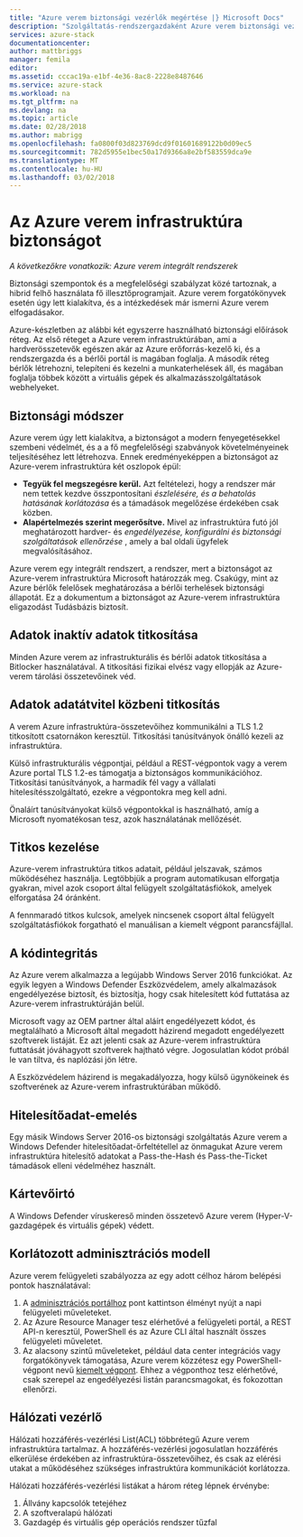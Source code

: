 ```yaml
---
title: "Azure verem biztonsági vezérlők megértése |} Microsoft Docs"
description: "Szolgáltatás-rendszergazdaként Azure verem biztonsági vezérlők megismerése"
services: azure-stack
documentationcenter: 
author: mattbriggs
manager: femila
editor: 
ms.assetid: cccac19a-e1bf-4e36-8ac8-2228e8487646
ms.service: azure-stack
ms.workload: na
ms.tgt_pltfrm: na
ms.devlang: na
ms.topic: article
ms.date: 02/28/2018
ms.author: mabrigg
ms.openlocfilehash: fa0800f03d823769dcd9f01601689122b0d09ec5
ms.sourcegitcommit: 782d5955e1bec50a17d9366a8e2bf583559dca9e
ms.translationtype: MT
ms.contentlocale: hu-HU
ms.lasthandoff: 03/02/2018
---
```

# <a name="azure-stack-infrastructure-security-posture"></a>Az Azure verem infrastruktúra biztonságot

*A következőkre vonatkozik: Azure verem integrált rendszerek*

Biztonsági szempontok és a megfelelőségi szabályzat közé tartoznak, a hibrid felhő használata fő illesztőprogramjait. Azure verem forgatókönyvek esetén úgy lett kialakítva, és a intézkedések már ismerni Azure verem elfogadásakor.

Azure-készletben az alábbi két egyszerre használható biztonsági előírások réteg. Az első réteget a Azure verem infrastruktúrában, ami a hardverösszetevők egészen akár az Azure erőforrás-kezelő ki, és a rendszergazda és a bérlői portál is magában foglalja. A második réteg bérlők létrehozni, telepíteni és kezelni a munkaterhelések áll, és magában foglalja többek között a virtuális gépek és alkalmazásszolgáltatások webhelyeket.  

## <a name="security-approach"></a>Biztonsági módszer
Azure verem úgy lett kialakítva, a biztonságot a modern fenyegetésekkel szembeni védelmét, és a a fő megfelelőségi szabványok követelményeinek teljesítéséhez lett létrehozva. Ennek eredményeképpen a biztonságot az Azure-verem infrastruktúra két oszlopok épül:

 - **Tegyük fel megszegésre kerül.** Azt feltételezi, hogy a rendszer már nem tettek kezdve összpontosítani *észlelésére, és a behatolás hatásának korlátozása* és a támadások megelőzése érdekében csak közben. 
 - **Alapértelmezés szerint megerősítve.**  Mivel az infrastruktúra futó jól meghatározott hardver- és *engedélyezése, konfigurálni és biztonsági szolgáltatások ellenőrzése* , amely a bal oldali ügyfelek megvalósításához.

Azure verem egy integrált rendszert, a rendszer, mert a biztonságot az Azure-verem infrastruktúra Microsoft határozzák meg. Csakúgy, mint az Azure bérlők felelősek meghatározása a bérlői terhelések biztonsági állapotát. Ez a dokumentum a biztonságot az Azure-verem infrastruktúra eligazodást Tudásbázis biztosít.

## <a name="data-at-rest-encryption"></a>Adatok inaktív adatok titkosítása
Minden Azure verem az infrastrukturális és bérlői adatok titkosítása a Bitlocker használatával. A titkosítási fizikai elvész vagy ellopják az Azure-verem tárolási összetevőinek véd. 

## <a name="data-in-transit-encryption"></a>Adatok adatátvitel közbeni titkosítás
A verem Azure infrastruktúra-összetevőihez kommunikálni a TLS 1.2 titkosított csatornákon keresztül. Titkosítási tanúsítványok önálló kezeli az infrastruktúra. 

Külső infrastrukturális végpontjai, például a REST-végpontok vagy a verem Azure portal TLS 1.2-es támogatja a biztonságos kommunikációhoz. Titkosítási tanúsítványok, a harmadik fél vagy a vállalati hitelesítésszolgáltató, ezekre a végpontokra meg kell adni. 

Önaláírt tanúsítványokat külső végpontokkal is használható, amíg a Microsoft nyomatékosan tesz, azok használatának mellőzését. 

## <a name="secret-management"></a>Titkos kezelése
Azure-verem infrastruktúra titkos adatait, például jelszavak, számos működéséhez használja. Legtöbbjük a program automatikusan elforgatja gyakran, mivel azok csoport által felügyelt szolgáltatásfiókok, amelyek elforgatása 24 óránként.

A fennmaradó titkos kulcsok, amelyek nincsenek csoport által felügyelt szolgáltatásfiókok forgatható el manuálisan a kiemelt végpont parancsfájllal.

## <a name="code-integrity"></a>A kódintegritás
Az Azure verem alkalmazza a legújabb Windows Server 2016 funkciókat. Az egyik legyen a Windows Defender Eszközvédelem, amely alkalmazások engedélyezése biztosít, és biztosítja, hogy csak hitelesített kód futtatása az Azure-verem infrastruktúráján belül. 

Microsoft vagy az OEM partner által aláírt engedélyezett kódot, és megtalálható a Microsoft által megadott házirend megadott engedélyezett szoftverek listáját. Ez azt jelenti csak az Azure-verem infrastruktúra futtatását jóváhagyott szoftverek hajtható végre. Jogosulatlan kódot próbál le van tiltva, és naplózási jön létre.

A Eszközvédelem házirend is megakadályozza, hogy külső ügynökeinek és szoftverének az Azure-verem infrastruktúrában működő.

## <a name="credential-guard"></a>Hitelesítőadat-emelés
Egy másik Windows Server 2016-os biztonsági szolgáltatás Azure verem a Windows Defender hitelesítőadat-őrfeltétellel az önmagukat Azure verem infrastruktúra hitelesítő adatokat a Pass-the-Hash és Pass-the-Ticket támadások elleni védelméhez használt.

## <a name="antimalware"></a>Kártevőirtó
A Windows Defender víruskereső minden összetevő Azure verem (Hyper-V-gazdagépek és virtuális gépek) védett.

## <a name="constrained-administration-model"></a>Korlátozott adminisztrációs modell
Azure verem felügyeleti szabályozza az egy adott célhoz három belépési pontok használatával: 
1. A [adminisztrációs portálhoz](azure-stack-manage-portals.md) pont kattintson élményt nyújt a napi felügyeleti műveleteket.
2. Az Azure Resource Manager tesz elérhetővé a felügyeleti portál, a REST API-n keresztül, PowerShell és az Azure CLI által használt összes felügyeleti műveletet. 
3. Az alacsony szintű műveleteket, például data center integrációs vagy forgatókönyvek támogatása, Azure verem közzétesz egy PowerShell-végpont nevű [kiemelt végpont](azure-stack-privileged-endpoint.md). Ehhez a végponthoz tesz elérhetővé, csak szerepel az engedélyezési listán parancsmagokat, és fokozottan ellenőrzi.

## <a name="network-controls"></a>Hálózati vezérlő
Hálózati hozzáférés-vezérlési List(ACL) többrétegű Azure verem infrastruktúra tartalmaz. A hozzáférés-vezérlési jogosulatlan hozzáférés elkerülése érdekében az infrastruktúra-összetevőihez, és csak az elérési utakat a működéséhez szükséges infrastruktúra kommunikációt korlátozza. 

Hálózati hozzáférés-vezérlési listákat a három réteg lépnek érvénybe:
1.  Állvány kapcsolók tetejéhez
2.  A szoftveralapú hálózati
3.  Gazdagép és virtuális gép operációs rendszer tűzfal 


